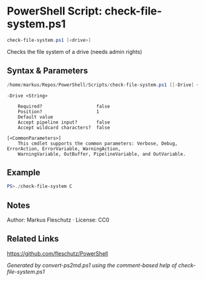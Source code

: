 # PowerShell Script: check-file-system.ps1
```powershell
check-file-system.ps1 [<drive>]
```

Checks the file system of a drive (needs admin rights)

## Syntax & Parameters
```powershell
/home/markus/Repos/PowerShell/Scripts/check-file-system.ps1 [[-Drive] <String>] [<CommonParameters>]
```

```
-Drive <String>
    
    Required?                    false
    Position?                    1
    Default value                
    Accept pipeline input?       false
    Accept wildcard characters?  false
```

```
[<CommonParameters>]
    This cmdlet supports the common parameters: Verbose, Debug, ErrorAction, ErrorVariable, WarningAction, 
    WarningVariable, OutBuffer, PipelineVariable, and OutVariable.
```

## Example
```powershell
PS>./check-file-system C
```


## Notes
Author: Markus Fleschutz · License: CC0

## Related Links
https://github.com/fleschutz/PowerShell

*Generated by convert-ps2md.ps1 using the comment-based help of check-file-system.ps1*

